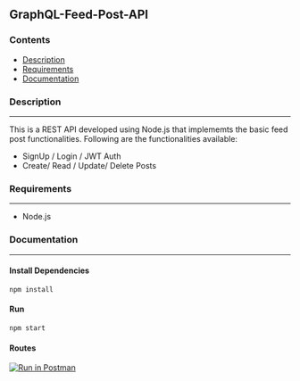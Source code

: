 ## GraphQL-Feed-Post-API

### Contents
* [Description](#Description)
* [Requirements](#Requirements)
* [Documentation](#Documentation)

### Description
----
This is a REST API developed using Node.js that implememts the basic feed post functionalities. Following are the functionalities available:

* SignUp / Login / JWT Auth
* Create/ Read / Update/ Delete Posts


### Requirements
----
* Node.js

### Documentation
----

#### Install Dependencies
```
npm install
```

#### Run
```
npm start
```

#### Routes

[![Run in Postman](https://run.pstmn.io/button.svg)](https://app.getpostman.com/run-collection/f6dc7ec802d7194ee73e)